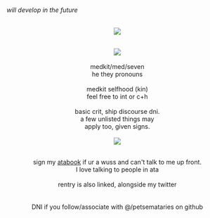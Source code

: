 ###### will develop in the future
<div align="center"/>
<img src="https://cdn.discordapp.com/emojis/1245186074146373693.png?size=600&quality=lossless" /> <br><br>
  
![](https://komarev.com/ghpvc/?username=MED-KlT&label=✚&color=16a8a7)
  <br><br>medkit/med/seven <br> he they pronouns <br><br> medkit selfhood (kin) <br> feel free to int or c+h <br><br> basic crit, ship discourse dni. <br> a few unlisted things may <br> apply too, given signs. <br><br><img src="https://64.media.tumblr.com/61f9ddeff6d1d00e084e77a2c7dba4f0/65cbae88d830cf89-9e/s75x75_c1/45d7965fbc24d2c8198eb681d25dd2eefe46bed5.pnj"/><br><br>

sign my  [atabook](https://first-aid-kit.atabook.org) if ur a wuss and can't talk to me up front. <br>I love talking to people in ata <br><br> rentry is also linked, alongside my twitter<br><br><br> DNI if you follow/associate with @/petsemataries on github
